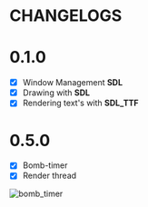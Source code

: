 # CHANGELOGS

# 0.1.0

- [x] Window Management **SDL**
- [x] Drawing with **SDL**
- [x] Rendering text's with **SDL_TTF** 

# 0.5.0

- [x] Bomb-timer
- [x] Render thread

<img src="examples/bomb_timer.png" alt="bomb_timer">